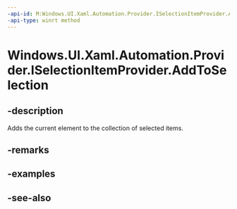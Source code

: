 ```yaml
---
-api-id: M:Windows.UI.Xaml.Automation.Provider.ISelectionItemProvider.AddToSelection
-api-type: winrt method
---
```


<!-- Method syntax
public void AddToSelection()
-->

# Windows.UI.Xaml.Automation.Provider.ISelectionItemProvider.AddToSelection

## -description
Adds the current element to the collection of selected items.



## -remarks

## -examples

## -see-also
